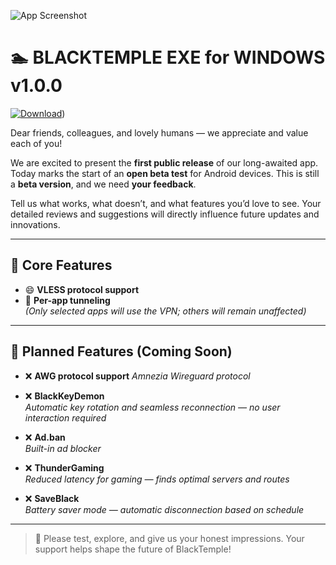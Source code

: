 ![App Screenshot](img/beta1.png)

# 🏊 BLACKTEMPLE EXE for WINDOWS v1.0.0

[![Download](img/dwandroid.png)](https://github.com/BLACKTEMPLE-SPACE/blacktemple_app/releases))


Dear friends, colleagues, and lovely humans — we appreciate and value each of you!

We are excited to present the **first public release** of our long-awaited app. Today marks the start of an **open beta test** for Android devices. This is still a **beta version**, and we need **your feedback**. 

Tell us what works, what doesn’t, and what features you’d love to see. Your detailed reviews and suggestions will directly influence future updates and innovations.

---

## 🔧 Core Features

- 😄 **VLESS protocol support**  
- 📱 **Per-app tunneling**  
  *(Only selected apps will use the VPN; others will remain unaffected)*

---

## 🚫 Planned Features (Coming Soon)

- ❌ **AWG protocol support**
  *Amnezia Wireguard protocol*

- ❌ **BlackKeyDemon**  
  *Automatic key rotation and seamless reconnection — no user interaction required*

- ❌ **Ad.ban**  
  *Built-in ad blocker*

- ❌ **ThunderGaming**  
  *Reduced latency for gaming — finds optimal servers and routes*

- ❌ **SaveBlack**  
  *Battery saver mode — automatic disconnection based on schedule*

---

> 🧪 Please test, explore, and give us your honest impressions. Your support helps shape the future of BlackTemple!
